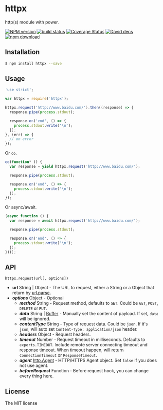 httpx
===========
http(s) module with power.

[![NPM version][npm-image]][npm-url]
[![build status][travis-image]][travis-url]
[![Coverage Status](https://coveralls.io/repos/JacksonTian/httpx/badge.svg?branch=master&service=github)](https://coveralls.io/github/JacksonTian/httpx?branch=master)
[![David deps][david-image]][david-url]
[![npm download][download-image]][download-url]

[npm-image]: https://img.shields.io/npm/v/httpx.svg?style=flat-square
[npm-url]: https://npmjs.org/package/httpx
[travis-image]: https://img.shields.io/travis/JacksonTian/httpx.svg?style=flat-square
[travis-url]: https://travis-ci.org/JacksonTian/httpx
[david-image]: https://img.shields.io/david/JacksonTian/httpx.svg?style=flat-square
[david-url]: https://david-dm.org/JacksonTian/httpx
[download-image]: https://img.shields.io/npm/dm/httpx.svg?style=flat-square
[download-url]: https://npmjs.org/package/httpx

## Installation

```bash
$ npm install httpx --save
```

## Usage

```js
'use strict';

var httpx = require('httpx');

httpx.request('http://www.baidu.com/').then((response) => {
  response.pipe(process.stdout);

  response.on('end', () => {
    process.stdout.write('\n');
  });
}, (err) => {
  // on error
});
```

Or `co`.

```js
co(function* () {
  var response = yield httpx.request('http://www.baidu.com/');

  response.pipe(process.stdout);

  response.on('end', () => {
    process.stdout.write('\n');
  });
});
```

Or async/await.

```js
(async function () {
  var response = await httpx.request('http://www.baidu.com/');

  response.pipe(process.stdout);

  response.on('end', () => {
    process.stdout.write('\n');
  });
})();
```

## API

`httpx.request(url[, options])`

- **url** String | Object - The URL to request, either a String or a Object that return by [url.parse](http://nodejs.org/api/url.html#url_url_parse_urlstr_parsequerystring_slashesdenotehost).
- ***options*** Object - Optional
    - ***method*** String - Request method, defaults to `GET`. Could be `GET`, `POST`, `DELETE` or `PUT`.
    - ***data*** String | [Buffer](http://nodejs.org/api/buffer.html) - Manually set the content of payload. If set, `data` will be ignored.
    - ***contentType*** String - Type of request data. Could be `json`. If it's `json`, will auto set `Content-Type: application/json` header.
    - ***headers*** Object - Request headers.
    - ***timeout*** Number - Request timeout in milliseconds. Defaults to `exports.TIMEOUT`. Include remote server connecting timeout and response timeout. When timeout happen, will return `ConnectionTimeout` or `ResponseTimeout`.
    - ***agent*** [http.Agent](http://nodejs.org/api/http.html#http_class_http_agent) - HTTP/HTTPS Agent object.
      Set `false` if you does not use agent.
    - ***beforeRequest*** Function - Before request hook, you can change every thing here.

## License
The MIT license
